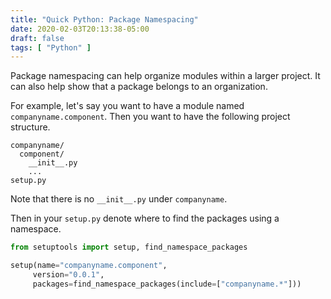 ```yaml
---
title: "Quick Python: Package Namespacing"
date: 2020-02-03T20:13:38-05:00
draft: false
tags: [ "Python" ]
---
```


Package namespacing can help organize modules within a larger project. It can also help show that a package belongs to an organization.

For example, let's say you want to have a module named `companyname.component`. Then you want to have the following project structure.

```
companyname/
  component/
    __init__.py
    ...
setup.py
```

Note that there is no `__init__.py` under `companyname`. 

Then in your `setup.py` denote where to find the packages using a namespace.

```python
from setuptools import setup, find_namespace_packages

setup(name="companyname.component",
     version="0.0.1",
     packages=find_namespace_packages(include=["companyname.*"]))
```

